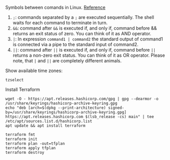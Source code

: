 Symbols between comands in Linux. [Reference](https://unix.stackexchange.com/questions/159489/is-there-a-difference-between-and-and#:~:text=%3B%20%3A%20commands%20separated%20by%20a%20%3B,of%20it%20as%20AND%20operator.)

1. `;`: commands separated by a `;` are executed sequentially. The shell waits for each command to terminate in turn.
2. `&&`: command after `&&` is executed if, and only if, command before && returns an exit status of zero. You can think of it as AND operator.
3. `|`: In expression `command1 | command2` the standard output of command1 is connected via a pipe to the standard input of command2.
4. `||`: command after `||` is executed if, and only if, command before `||` returns a non-zero exit status. You can think of it as OR operator. Please note, that `|` and `||` are completely different animals.

Show available time zones:

`tzselect`

Install Terraform

```
wget -O - https://apt.releases.hashicorp.com/gpg | gpg --dearmor -o /usr/share/keyrings/hashicorp-archive-keyring.gpg
echo "deb [arch=$(dpkg --print-architecture) signed-by=/usr/share/keyrings/hashicorp-archive-keyring.gpg] https://apt.releases.hashicorp.com $(lsb_release -cs) main" | tee /etc/apt/sources.list.d/hashicorp.list
apt update && apt install terraform
```

```
terraform fmt
terraform init
terraform plan -out=tfplan
terraform apply tfplan
terraform destroy
```